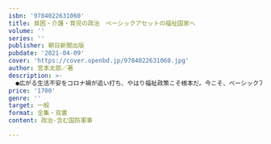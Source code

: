 ```yaml
---
isbn: '9784022631060'
title: 貧困・介護・育児の政治　ベーシックアセットの福祉国家へ
volume: ''
series: ''
publisher: 朝日新聞出版
pubdate: '2021-04-09'
cover: 'https://cover.openbd.jp/9784022631060.jpg'
author: 宮本太郎／著
description: >-
  ●広がる生活不安をコロナ禍が追い打ち、やはり福祉政策こそ根本だ。今こそ、ベーシックアセットの保障へ。政府や自治体の政策論議に深く関わりつつ、同時に批判的な視点も貫いてきた福祉政治論の第一人者が、貧困、介護、育児をめぐる生々しい政治に分け入り、そこでの対立点を明らかにしつつ、停滞から脱却する道筋を考える。●本書の内容から＊複雑な福祉政治を読み解く――「例外状況の社会民主主義」が「磁力としての新自由主義」に阻まれ、「日常的現実としての保守主義」へ　＊「新しい生活困難層」とは誰のことか　日本にいかなる分断関係が生じているか＊介護保険制度や子ども・子育て支援新制度は、市場化に向かうのか＊北欧ももはやそのままモデルにはならない　何が起きている？＊ベーシックインカムでもベーシックサービスでもなくベーシックアセットを●福祉政策ほど、私たちの生活を根本から左右する政策はない。にもかかわらず、貧困、介護、育児の制度はたいへん複雑で、全体像は迷宮のよう。まして政治で何が争われているか分かりにくい。政府や自治体の政策論議に深く関わりつつ、同時に批判的な視点も貫いてきた福祉政治論の第一人者が、貧困、介護、育児をめぐる生々しい政治に分け入り、そこでの対立点を明らかにしつつ、停滞から脱却する道筋を考える。「新しい生活困難層」が急増するなか、求められるのは「自立支援」かベーシックインカムか？　老いを支えうる介護保険制度のための選択肢は？　待機児童解消だけ保育改革の目標でよいのか？　ベーシックアセットによる福祉国家再生という大きな頂を望みつつ、現実の複雑な地形からそこにたどり着くルートを探索した、類書のない福祉政治論の達成。
price: '1700'
genre: ''
target: 一般
format: 全集・双書
content: 政治-含む国防軍事

---
```

